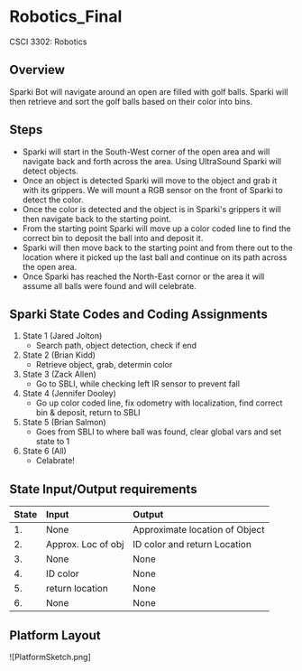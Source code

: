 # Robotics_Final
CSCI 3302: Robotics

## Overview
Sparki Bot will navigate around an open are filled with golf balls. Sparki will then retrieve and sort the golf balls based on their color into bins.

## Steps
* Sparki will start in the South-West corner of the open area and will navigate back and forth across the area. Using UltraSound Sparki will detect objects.
* Once an object is detected Sparki will move to the object and grab it with its grippers. We will mount a RGB sensor on the front of Sparki to detect the color.
* Once the color is detected and the object is in Sparki's grippers it will then navigate back to the starting point.
* From the starting point Sparki will move up a color coded line to find the correct bin to deposit the ball into and deposit it.
* Sparki will then move back to the starting point and from there out to the location where it picked up the last ball and continue on its path across the open area.
* Once Sparki has reached the North-East cornor or the area it will assume all balls were found and will celebrate.

## Sparki State Codes and Coding Assignments
1. State 1 (Jared Jolton)
    * Search path, object detection, check if end
2. State 2 (Brian Kidd)
    * Retrieve object, grab, determin color
3. State 3 (Zack Allen)
    * Go to SBLI, while checking left IR sensor to prevent fall
4. State 4 (Jennifer Dooley)
    * Go up color coded line, fix odometry with localization, find correct bin & deposit, return to SBLI
5. State 5 (Brian Salmon)
    * Goes from SBLI to where ball was found, clear global vars and set state to 1
6. State 6 (All) 
	* Celabrate!

## State Input/Output requirements
| State | Input | Output |
| :---- | :---------------- | :----------------------- |
| 1. | None | Approximate location of Object |
| 2. | Approx. Loc of obj | ID color and return Location |
| 3. | None | None |
| 4. | ID color | None |
| 5. | return location | None |
| 6. | None | None |

## Platform Layout
![PlatformSketch.png]